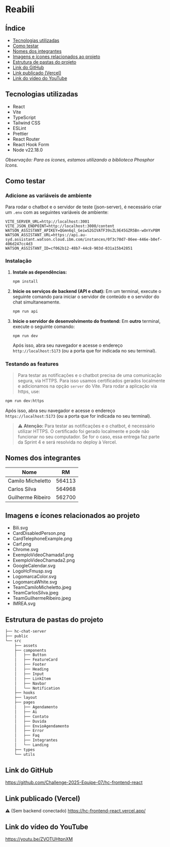# Reabili

## Índice

- [Tecnologias utilizadas](#tecnologias-utilizadas)
- [Como testar](#como-testar)
- [Nomes dos integrantes](#nomes-dos-integrantes)
- [Imagens e ícones relacionados ao projeto](#imagens-e-ícones-relacionados-ao-projeto)
- [Estrutura de pastas do projeto](#estrutura-de-pastas-do-projeto)
- [Link do GitHub](#link-do-github)
- [Link publicado (Vercel)](#link-publicado-vercel)
- [Link do vídeo do YouTube](#link-do-vídeo-do-youtube)

## Tecnologias utilizadas

- React
- Vite
- TypeScript
- Tailwind CSS
- ESLint
- Prettier
- React Router
- React Hook Form
- Node v22.18.0

_Observação: Para os ícones, estamos utilizando a biblioteca Phosphor Icons._

## Como testar

### Adicione as variáveis de ambiente

Para rodar o chatbot e o servidor de teste (json-server), é necessário criar um `.env` com as seguintes variáveis de ambiente:

```.env
VITE_SERVER_URL=http://localhost:3001
VITE_JSON_ENDPOINT=http://localhost:3000/content
WATSON_ASSISTANT_APIKEY=QGmn6ql_GeiwS2GIVATF39sZL9E45GZR5Bn-wOnYxPBM
WATSON_ASSISTANT_URL=https://api.au-syd.assistant.watson.cloud.ibm.com/instances/0f3c70d7-86ee-446e-b0ef-406d247cc4d3
WATSON_ASSISTANT_ID=cf062b12-48b7-44c8-903d-031a15b42851
```

### Instalação

1. **Instale as dependências:**

   ```bash
   npm install
   ```

2. **Inicie os serviços de backend (API e chat):**
   Em um terminal, execute o seguinte comando para iniciar o servidor de conteúdo e o servidor do chat simultaneamente.

   ```bash
   npm run api
   ```

3. **Inicie o servidor de desenvolvimento do frontend:**
   Em **outro** terminal, execute o seguinte comando:

   ```bash
   npm run dev
   ```

   Após isso, abra seu navegador e acesse o endereço `http://localhost:5173` (ou a porta que for indicada no seu terminal).

### Testando as features

> Para testar as notificações e o chatbot precisa de uma comunicação segura, via HTTPS. Para isso usamos certificados gerados localmente e adicionamos na opção `server` do Vite. Para rodar a aplicação via https, use:

```bash
npm run dev:https
```

Após isso, abra seu navegador e acesse o endereço `https://localhost:5173` (ou a porta que for indicada no seu terminal).

> ⚠️ **Atenção:** Para testar as notificações e o chatbot, é necessário utilizar HTTPS. O certificado foi gerado localmente e pode não funcionar no seu computador. Se for o caso, essa entrega faz parte da Sprint 4 e será resolvida no deploy à Vercel.


## Nomes dos integrantes

| Nome | RM |
| --- | --- |
| Camilo Micheletto | 564113 |
| Carlos Silva | 564968 |
| Guilherme Ribeiro | 562700 |

## Imagens e ícones relacionados ao projeto

- Bili.svg
- CardDisabledPerson.png
- CardTelephoneExample.png
- Carf.png
- Chrome.svg
- ExemploVideoChamada1.png
- ExemploVideoChamada2.png
- GoogleCalendar.svg
- LogoHcFmusp.svg
- LogomarcaColor.svg
- LogomarcaWhite.svg
- TeamCamiloMicheletto.jpeg
- TeamCarlosSilva.jpeg
- TeamGuilhermeRibeiro.jpeg
- IMREA.svg

## Estrutura de pastas do projeto

```bash
├── hc-chat-server
├── public
└── src
    ├── assets
    ├── components
    │   ├── Button
    │   ├── FeatureCard
    │   ├── Footer
    │   ├── Heading
    │   ├── Input
    │   ├── LinkItem
    │   ├── Navbar
    │   └── Notification
    ├── hooks
    ├── layout
    ├── pages
    │   ├── Agendamento
    │   ├── Ai
    │   ├── Contato
    │   ├── Duvida
    │   ├── EnvioAgendamento
    │   ├── Error
    │   ├── Faq
    │   ├── Integrantes
    │   └── Landing
    ├── types
    └── utils
```

## Link do GitHub

https://github.com/Challenge-2025-Equipe-07/hc-frontend-react

## Link publicado (Vercel)

⚠️ (Sem backend conectado)
https://hc-frontend-react.vercel.app/

## Link do vídeo do YouTube

https://youtu.be/ZVOTUHtpnXM
